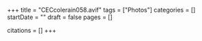 +++
title = "CECcolerain058.avif"
tags = ["Photos"]
categories = []
startDate = ""
draft = false
pages = []

citations = []
+++
